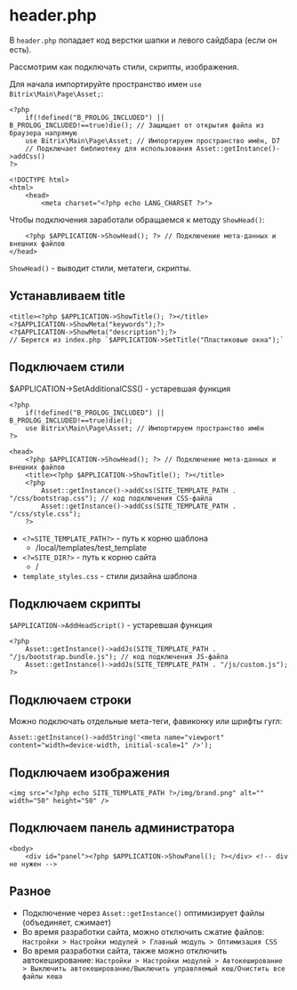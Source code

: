 # header.php
В `header.php` попадает код верстки шапки и левого сайдбара (если он есть).

Рассмотрим как подключать стили, скрипты, изображения.

Для начала импортируйте пространство имен `use Bitrix\Main\Page\Asset;`:

    <?php
        if(!defined("B_PROLOG_INCLUDED") || B_PROLOG_INCLUDED!==true)die(); // Защищает от открытия файла из браузера напрямую
        use Bitrix\Main\Page\Asset; // Импортируем пространство имён, D7
        // Подключает библиотеку для использования Asset::getInstance()->addCss()
    ?>

    <!DOCTYPE html>
    <html>
        <head>
            <meta charset="<?php echo LANG_CHARSET ?>">


Чтобы подключения заработали обращаемся к методу `ShowHead()`:

        <?php $APPLICATION->ShowHead(); ?> // Подключение мета-данных и внешних файлов
    </head>

`ShowHead()` - выводит стили, метатеги, скрипты.

## Устанавливаем title
    
    <title><?php $APPLICATION->ShowTitle(); ?></title>
    <?$APPLICATION->ShowMeta("keywords");?>
    <?$APPLICATION->ShowMeta("description");?>
    // Берется из index.php `$APPLICATION->SetTitle("Пластиковые окна");`

## Подключаем стили
$APPLICATION->SetAdditionalCSS() - устаревшая функция

    <?php
        if(!defined("B_PROLOG_INCLUDED") || B_PROLOG_INCLUDED!==true)die();
        use Bitrix\Main\Page\Asset; // Импортируем пространство имён
    ?>

    <head>
        <?php $APPLICATION->ShowHead(); ?> // Подключение мета-данных и внешних файлов
        <title><?php $APPLICATION->ShowTitle(); ?></title>
        <?php
            Asset::getInstance()->addCss(SITE_TEMPLATE_PATH . "/css/bootstrap.css"); // код подключения CSS-файла
            Asset::getInstance()->addCss(SITE_TEMPLATE_PATH . "/css/style.css"); 
        ?>

- `<?=SITE_TEMPLATE_PATH?>` - путь к корню шаблона
    -  /local/templates/test_template
- `<?=SITE_DIR?>` - путь к корню сайта
    - /
- `template_styles.css` - стили дизайна шаблона

## Подключаем скрипты
`$APPLICATION->AddHeadScript()` - устаревшая функция

    <?php
        Asset::getInstance()->addJs(SITE_TEMPLATE_PATH . "/js/bootstrap.bundle.js"); // код подключения JS-файла
        Asset::getInstance()->addJs(SITE_TEMPLATE_PATH . "/js/custom.js");
    ?>

## Подключаем строки
Можно подключать отдельные мета-теги, фавиконку или шрифты гугл:

    Asset::getInstance()->addString('<meta name="viewport" content="width=device-width, initial-scale=1" />');

## Подключаем изображения

    <img src="<?php echo SITE_TEMPLATE_PATH ?>/img/brand.png" alt="" width="50" height="50" />

## Подключаем панель администратора

    <body>
        <div id="panel"><?php $APPLICATION->ShowPanel(); ?></div> <!-- div не нужен -->

## Разное
- Подключение через `Asset::getInstance()` оптимизирует файлы (объединяет, сжимает)
- Во время разработки сайта, можно отключить сжатие файлов: `Настройки > Настройки модулей > Главный модуль > Оптимизация CSS`
- Во время разработки сайта, также можно отключить автокеширование: `Настройки > Настройки модулей > Автокеширование > Выключить автокеширование/Выключить управляемый кеш/Очистить все файлы кеша`
